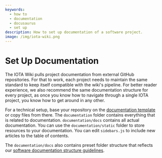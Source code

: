 ```yaml
---
keywords:
  - how to
  - documentation
  - docusaurus
  - set up
description: How to set up documentation of a software project.
image: /img/iota-wiki.png
---
```


# Set Up Documentation

The IOTA Wiki pulls project documentation from external GitHub repositories. For that to work, each project needs to
maintain the same standard to keep itself compatible with the wiki's pipeline. For better reader experience, we also
recommend the same documentation structure for every project, as once you know how to navigate through a single IOTA
project, you know how to get around in any other.

For a technical setup, base your repository on the [documentation template](https://github.com/iota-wiki/docs-template) or
copy files from there. The `documentation` folder contains everything that is related to
documentation. `documentation/docs` contains all actual documentation. You can use the `documentation/static` folder to
store resources to your documentation. You can edit `sidebars.js` to include new articles to the table of contents.

The `documentation/docs` also contains preset folder structure that reflects
our [software documentation structure guidelines](../reference/structure/overview.md).
